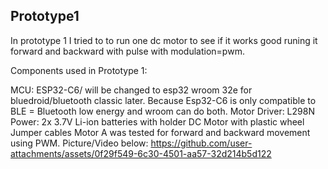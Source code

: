 
## Prototype1
In prototype 1 I tried to to run one dc motor to see if it works good runing it forward and backward with pulse with modulation=pwm.

Components used in Prototype 1:

MCU: ESP32-C6/ will be changed to esp32 wroom 32e for bluedroid/bluetooth classic later. Because Esp32-C6 is only compatible to BLE = Bluetooth low energy and wroom can do both.
Motor Driver: L298N
Power: 2x 3.7V Li-ion batteries with holder
DC Motor with plastic wheel
Jumper cables
Motor A was tested for forward and backward movement using PWM.
Picture/Video below:
https://github.com/user-attachments/assets/0f29f549-6c30-4501-aa57-32d214b5d122



